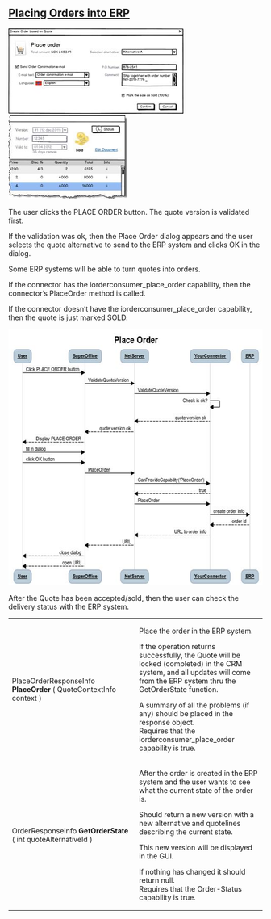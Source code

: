 <properties date="2016-05-11"
SortOrder="9"
/>

[Placing Orders into ERP]()
-----------------------------------------------------

<img src="Quote%20Connector%20interface_files/image021.jpg" id="Picture 114" width="347" height="169" />      <img src="Quote%20Connector%20interface_files/image022.jpg" id="Picture 26" width="236" height="166" />

The user clicks the PLACE ORDER button. The quote version is validated first.

If the validation was ok, then the Place Order dialog appears and the user selects the quote alternative to send to the ERP system and clicks OK in the dialog.

Some ERP systems will be able to turn quotes into orders.

If the connector has the iorderconsumer\_place\_order capability, then the connector’s PlaceOrder method is called.

If the connector doesn’t have the iorderconsumer\_place\_order capability, then the quote is just marked SOLD.

<img src="Quote%20Connector%20interface_files/image023.jpg" id="Picture 7188" width="605" height="508" />

After the Quote has been accepted/sold, then the user can check the delivery status with the ERP system.

<table>
<colgroup>
<col width="50%" />
<col width="50%" />
</colgroup>
<tbody>
<tr class="odd">
<td><p>PlaceOrderResponseInfo <strong>PlaceOrder</strong> ( QuoteContextInfo context )</p></td>
<td><p>Place the order in the ERP system.</p>
<p>If the operation returns successfully, the Quote will be locked (completed) in the CRM system, and all updates will come from the ERP system thru the GetOrderState function.</p>
<p> </p>
<p>A summary of all the problems (if any) should be placed in the response object.<br />
Requires that the iorderconsumer_place_order capability is true.</p></td>
</tr>
<tr class="even">
<td><p>OrderResponseInfo <strong>GetOrderState</strong> ( int quoteAlternativeId )</p></td>
<td><p>After the order is created in the ERP system and the user wants to see what the current state of the order is.</p>
<p>Should return a new version with a new alternative and quotelines describing the current state.</p>
<p>This new version will be displayed in the GUI.</p>
<p>If nothing has changed it should return null.<br />
Requires that the Order-Status capability is true.</p></td>
</tr>
</tbody>
</table>

 
